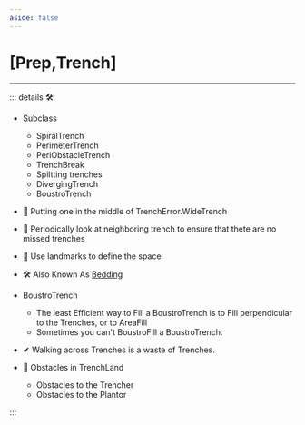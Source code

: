 ```yaml
---
aside: false
---
```

# <py>[<labor>Prep</labor>,<ekos>Trench</ekos>]</py>

---

<!-- =================================================== -->
<!-- =================================================== -->
<!-- =================================================== -->
<!-- =================================================== -->
<!-- =================================================== -->
::: details 🛠

- Subclass
    - SpiralTrench
    - PerimeterTrench
    - PeriObstacleTrench
    - TrenchBreak
    - Spiltting trenches
    - DivergingTrench
    - BoustroTrench

- 🔻 Putting one in the middle of TrenchError.WideTrench

- 💜 Periodically look at neighboring trench to ensure that thete are no missed trenches

- 🔻 Use landmarks to define the space

- 🛠 Also Known As [Bedding](https://www.youtube.com/watch?v=9eudIOmbako)

- BoustroTrench
    - The least Efficient way to Fill a BoustroTrench is to Fill perpendicular to the Trenches, or to AreaFill
    - Sometimes you can't BoustroFill a BoustroTrench.

- ✔ Walking across Trenches is a waste of Trenches.

- 🔻 Obstacles in TrenchLand
    - Obstacles to the Trencher
    - Obstacles to the Plantor

:::
